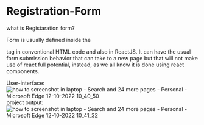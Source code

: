 # Registration-Form
what is Registaration form?

Form is usually defined inside the <form> tag in conventional HTML code and also in ReactJS. It can have the usual form submission behavior that can take to a new page but that will not make use of react full potential, instead, as we all know it is done using react components.

User-interface:
![how to screenshot in laptop - Search and 24 more pages - Personal - Microsoft​ Edge 12-10-2022 10_40_50](https://user-images.githubusercontent.com/106910261/195259341-49b93307-3753-4091-8913-129aceb72789.png)
project output:
![how to screenshot in laptop - Search and 24 more pages - Personal - Microsoft​ Edge 12-10-2022 10_41_32](https://user-images.githubusercontent.com/106910261/195259834-f8d27881-b399-4ab4-b672-af829cb5aeaf.png)
